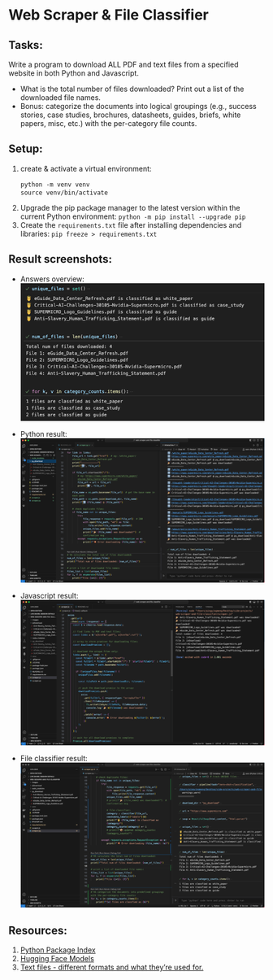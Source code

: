 # Web Scraper & File Classifier

## Tasks:

Write a program to download ALL PDF and text files from a specified website in both Python and Javascript.

- What is the total number of files downloaded? Print out a list of the downloaded file names.
- Bonus: categorize the documents into logical groupings (e.g., success stories, case studies, brochures, datasheets, guides, briefs, white papers, misc, etc.) with the per-category file counts.

## Setup:

1. create & activate a virtual environment:
   ```
   python -m venv venv
   source venv/bin/activate
   ```
2. Upgrade the pip package manager to the latest version within the current Python environment: `python -m pip install --upgrade pip`
3. Create the `requirements.txt` file after installing dependencies and libraries: `pip freeze > requirements.txt`

## Result screenshots:

- Answers overview:
  ![My answers](images/my_answers.png)

- Python result:
  ![Python result](images/py_res.png)

- Javascript result:
  ![JavaScript result](images/js_res.png)

- File classifier result:
  ![File classifier result](images/classification_res.png)

## Resources:

1. [Python Package Index](https://pypi.org/)
2. [Hugging Face Models](https://huggingface.co/models)
3. [Text files - different formats and what they’re used for.](https://www.adobe.com/uk/acrobat/resources/document-files/text-files.html)
